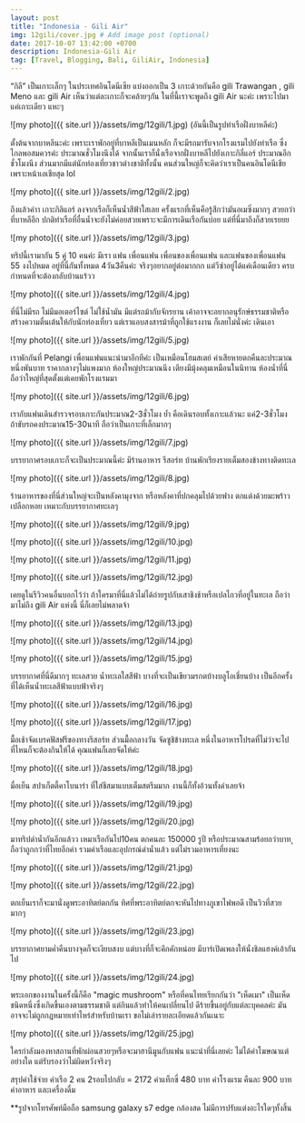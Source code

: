 ```yaml
---
layout: post
title: "Indonesia - Gili Air"
img: 12gili/cover.jpg # Add image post (optional)
date: 2017-10-07 13:42:00 +0700
description: Indonesia-Gili Air
tag: [Travel, Blogging, Bali, GiliAir, Indonesia]
---
```


 “กิลี” เป็นเกาะเล็กๆ ในประเทศอินโดนีเซีย แบ่งออกเป็น 3 เกาะด้วยกันคือ gili Trawangan , gili Meno และ gili Air เห็นว่าแต่ละเกาะก็จะคล้ายๆกัน ในที่นี้เราจะพูดถึง gili Air นะค่ะ เพราะไปมาแค่เกาะเดียว แหะๆ

![my photo]({{ site.url }}/assets/img/12gili/1.jpg)
(อันนี้เป็นรูปท่าเรือฝั่งบาหลีค่ะ)

ตั้งต้นจากบาหลีนะค่ะ เพราะเราพักอยู่ที่บาหลีเป็นเมนหลัก ก็จะมีรถมารับจากโรงแรมไปยังท่าเรือ ซึ่งไกลพอสมควรค่ะ ประมาณชั่วโมงนึงได้
จากนั้นเราก็นั่งเรือจากฝั่งบาหลีไปยังเกาะกิลี่แอร์ ประมาณอีกชั่วโมงนึง ส่วนมากมีแต่นักท่องเที่ยวชาวต่างชาติทั้งนั้น คนส่วนใหญ่ก็จะคิดว่าเราเป็นคนอินโดนีเชียเพราะหน้าเอเชียสุด lol

![my photo]({{ site.url }}/assets/img/12gili/2.jpg)

ถึงแล้วค่าา เกาะกิลิแอร์ ลงจากเรือก็เห็นน้ำสีฟ้าใสเลย ครั้งแรกที่เห็นคือรู้สึกว่ามันอเมซิ่งมากๆ สวยกว่าที่บาหลีอีก ปกติท่าเรือที่อื่นน้ำจะยังไม่ค่อยสวยเพราะจะมีการเดินเรือกันบ่อย แต่ที่นี่มาถึงก็สวยเรยยย

![my photo]({{ site.url }}/assets/img/12gili/3.jpg)

ทริปนี้เรามากัน 5 คู่ 10 คนค่ะ มีเรา แฟน เพื่อนแฟน เพื่อนของเพื่อนแฟน และแฟนของเพื่อนแฟน 55 งงไปหมด อยู่ที่นี่กันทั้งหมด 4วัน3คืนค่ะ จริงๆอยากอยู่ต่อมากกก แต่วีซ่าอยู่ได้แค่เดือนเดียว ครบกำหนดที่จะต้องกลับบ้านแร้วว

![my photo]({{ site.url }}/assets/img/12gili/4.jpg)

ที่นี่ไม่มีรถ ไม่มีมอเตอร์ไซต์ ไม่ใช้น้ำมัน มีแต่รถม้ากับจักรยาน เค้าอาจจะอยากอนุรักษ์ธรรมชาติหรือสร้างความตื่นเต้นให้กับนักท่องเที่ยว แต่เราแอบสงสารม้าที่ถูกใช้แรงงาน ก็เลยไม่นั่งค่ะ เดินเอา

![my photo]({{ site.url }}/assets/img/12gili/5.jpg)

เราพักกันที่ Pelangi เพื่อนแฟนแนะนำมาอีกทีค่ะ
เป็นเหมือนโฮมสเตย์ ค่าเสียหายตกคืนละประมาณหนึ่งพันบาท ราคากลางๆไม่แพงมาก ห้องใหญ่ประมาณนึง เตียงมีมุ้งคลุมเหมือนในนิทาน ห้องน้ำที่นี่ถือว่าใหญ่ที่สุดตั้งแต่เคยพักโรงแรมมา

![my photo]({{ site.url }}/assets/img/12gili/6.jpg)

เรากับแฟนเดินสำรวจรอบเกาะกันประมาณ2-3ชั่วโมง ย้ำ คือเดินรอบทั้งเกาะแล้วนะ แค่2-3ชั่วโมง ถ้าขับรถคงประมาณ15-30นาที ถือว่าเป็นเกาะที่เล็กมากๆ

![my photo]({{ site.url }}/assets/img/12gili/7.jpg)

บรรยากาศรอบเกาะก็จะเป็นประมาณนี้ค่ะ มีร้านอาหาร รีสอร์ท บ้านพักเรียงรายเต็มสองข้างทางติดทะเล

![my photo]({{ site.url }}/assets/img/12gili/8.jpg)

ร้านอาหารของที่นี่ส่วนใหญ่จะเป็นหลังคามุงจาก หรือหลังคาที่ปกคลุมไปด้วยฟาง ตกแต่งด้วยมะพร้าว เปลือกหอย เหมาะกับบรรยากาศทะเลๆ

![my photo]({{ site.url }}/assets/img/12gili/9.jpg)

![my photo]({{ site.url }}/assets/img/12gili/10.jpg)

![my photo]({{ site.url }}/assets/img/12gili/11.jpg)

![my photo]({{ site.url }}/assets/img/12gili/12.jpg)

เคยดูในรีวิวคนอื่นบอกไว้ว่า ถ้าใครมาที่นี่แล้วไม่ได้ถ่ายรูปกับเสาชิงช้าหรือเปลไกวที่อยู่ในทะเล ถือว่ามาไม่ถึง gili Air แห่งนี้ นี่ก็เลยไม่พลาดจ้า

![my photo]({{ site.url }}/assets/img/12gili/13.jpg)

![my photo]({{ site.url }}/assets/img/12gili/14.jpg)

![my photo]({{ site.url }}/assets/img/12gili/15.jpg)

บรรยากาศที่นี่ดีมากๆ ทะเลสวย น้ำทะเลใสสีฟ้า บางที่จะเป็นเขียวมรกตบ้างบลูโอเชี่ยนบ้าง เป็นอีกครั้งที่ได้เห็นน้ำทะเลสีฟ้าแบบฟ้าจริงๆ

![my photo]({{ site.url }}/assets/img/12gili/16.jpg)

![my photo]({{ site.url }}/assets/img/12gili/17.jpg)

มื้อเช้าจัดเบรคฟัสฟรีของทางรีสอร์ท ส่วนมื้อกลางวัน จัดซูชิข้างทะเล หนึ่งในอาหารโปรดที่ไม่ว่าจะไปที่ไหนก็จะต้องกินให้ได้ คุณแฟนก็เลยจัดให้ค่ะ

![my photo]({{ site.url }}/assets/img/12gili/18.jpg)

มื่อเย็น สปาเก็ตตี้คาโบนาร่า ที่ใส่ชีสมาแบบเต็มสตรีมมาก งานนี้ก็ทั้งอ้วนทั้งดำเลยจ้า  

![my photo]({{ site.url }}/assets/img/12gili/19.jpg)

![my photo]({{ site.url }}/assets/img/12gili/20.jpg)

มาทริปดำน้ำกันอีกแล้วว เหมาเรือกันไป10คน ตกคนละ 150000 รูปี หรือประมาณสามร้อยกว่าบาท ุถือว่าถูกกว่าที่ไทยอีกค่า รวมค่าเรือและอุปกรณ์ดำน้ำแล้ว แต่ไม่รวมอาหารเที่ยงนะ

![my photo]({{ site.url }}/assets/img/12gili/21.jpg)

![my photo]({{ site.url }}/assets/img/12gili/22.jpg)

ตกเย็นเราก็จะมานั่งดูพระอาทิตย์ตกกัน ทิศที่พระอาทิตย์ตกจะหันไปทางภูเขาไฟพอดี เป็นวิวที่สวยมากๆ

![my photo]({{ site.url }}/assets/img/12gili/23.jpg)

บรรยากาศยามค่ำคืนบางจุดก็จะเงียบสงบ แต่บางที่ก็จะคึกคักหน่อย มีบาร์เปิดเพลงให้นั่งชิลแฮงค์เอ้ากันไป  

![my photo]({{ site.url }}/assets/img/12gili/24.jpg)

พระเอกของงานในครั้งนี้ก็คือ "magic mushroom" หรือที่คนไทยเรียกกันว่า "เห็ดเมา" เป็นเห็ดชนิดหนี่งซึ่งเกิดขึ้นเองตามธรรมชาติ แต่กินแล้วทำให้คนเปลี่ยนไป ดีร้ายขึ้นอยู่กับแต่ละบุคคลค่ะ มันอาจจะไม่ถูกกฎหมายเท่าไหร่สำหรับบ้านเรา ขอไม่เล่ารายละเอียดแล้วกันเนาะ

![my photo]({{ site.url }}/assets/img/12gili/25.jpg)

ใครกำลังมองหาสถานที่พักผ่อนสวยๆหรือจะมาฮานีมูนกับแฟน แนะนำที่นี่เลยค่ะ ไม่ได้ค่าโฆษณาแต่อย่างใด แต่รับรองว่าไม่ผิดหวังจริงๆ

สรุปค่าใช้จ่าย
ค่าเรือ 2 คน 2รอบไปกลับ = 2172
ค่าแท็กซี่ 480 บาท
ค่าโรงแรม คืนละ 900 บาท
ค่าอาหาร และเครื่องดื่ม   

**รูปจากโทรศัพท์มือถือ samsung galaxy s7 edge กล้องสด ไม่มีการปรับแต่งอะไรใดๆทั้งสิ้น
